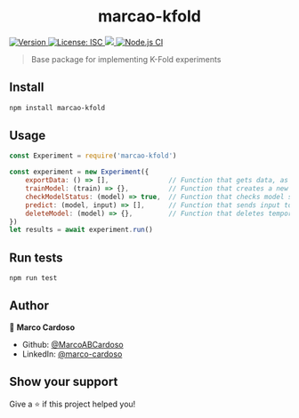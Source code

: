 <h1 align="center">marcao-kfold</h1>
<p>
  <a href="https://www.npmjs.com/package/marcao-kfold" target="_blank">
    <img alt="Version" src="https://img.shields.io/npm/v/marcao-kfold.svg">
  </a>
  <a href="#" target="_blank">
    <img alt="License: ISC" src="https://img.shields.io/badge/License-ISC-yellow.svg" />
  </a>
  <a href="https://codecov.io/gh/MarcoABCardoso/marcao-kfold">
    <img src="https://codecov.io/gh/MarcoABCardoso/marcao-kfold/branch/master/graph/badge.svg?token=BX2YIhy6q2"/>
  </a>
  <a href="#" target="_blank">
    <img alt="Node.js CI" src="https://github.com/MarcoABCardoso/marcao-kfold/workflows/Node.js%20CI/badge.svg" />
  </a>
</p>

> Base package for implementing K-Fold experiments

## Install

```sh
npm install marcao-kfold
```

## Usage

```js
const Experiment = require('marcao-kfold')

const experiment = new Experiment({
    exportData: () => [],               // Function that gets data, as an array of { input: any, class: string }
    trainModel: (train) => {},          // Function that creates a new model, using an array of { input: any, class: string }
    checkModelStatus: (model) => true,  // Function that checks model status, resolves true when ready
    predict: (model, input) => [],      // Function that sends input to a model, resolves array of { class: string, confidence: number }
    deleteModel: (model) => {},         // Function that deletes temporary model once done with testing
})
let results = await experiment.run()
```

## Run tests

```sh
npm run test
```

## Author

👤 **Marco Cardoso**

* Github: [@MarcoABCardoso](https://github.com/MarcoABCardoso)
* LinkedIn: [@marco-cardoso](https://linkedin.com/in/marco-cardoso)

## Show your support

Give a ⭐️ if this project helped you!